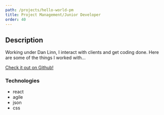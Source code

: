 ```yaml
---
path: /projects/hello-world-pm
title: Project Management/Junior Developer
order: 40
---
```


## Description

Working under Dan Linn, I interact with clients and get coding done. Here are some of the things I worked with...

[Check it out on Github!](https://github.com/Dawnabelle)

### Technologies

- react
- agile
- json
- css
